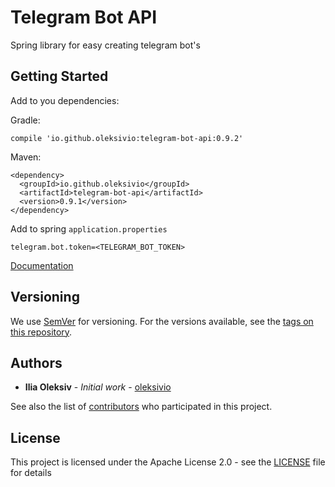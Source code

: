 # Telegram Bot API

Spring library for easy creating telegram bot's

## Getting Started

Add to you dependencies: 

Gradle:
```
compile 'io.github.oleksivio:telegram-bot-api:0.9.2'
```
Maven: 
```
<dependency>
  <groupId>io.github.oleksivio</groupId>
  <artifactId>telegram-bot-api</artifactId>
  <version>0.9.1</version>
</dependency>
```

Add to spring `application.properties`
```
telegram.bot.token=<TELEGRAM_BOT_TOKEN>
```

[Documentation](https://github.com/oleksivio/telegram-bot-api/wiki)

## Versioning

We use [SemVer](http://semver.org/) for versioning. For the versions available, see the [tags on this repository](https://github.com/oleksivio/telegram-bot-api/tags). 

## Authors

* **Ilia Oleksiv** - *Initial work* - [oleksivio](https://github.com/oleksivio)

See also the list of [contributors](https://github.com/oleksivio/telegram-bot-api/contributors) who participated in this project.

## License

This project is licensed under the Apache License 2.0 - see the [LICENSE](LICENSE) file for details

